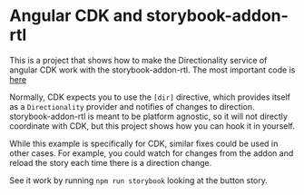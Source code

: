 # Angular CDK and storybook-addon-rtl

This is a project that shows how to make the Directionality service of angular CDK work with the storybook-addon-rtl.
The most important code is [here](./.storybook/directionality/storybook-directionality.service.ts)

Normally, CDK expects you to use the `[dir]` directive, which provides itself as a `Directionality` provider and notifies of changes to direction.
storybook-addon-rtl is meant to be platform agnostic, so it will not directly coordinate with CDK, but this project shows how you can hook it in yourself.

While this example is specifically for CDK, similar fixes could be used in other cases.
For example, you could watch for changes from the addon and reload the story each time there is a direction change.

See it work by running `npm run storybook` looking at the button story.
